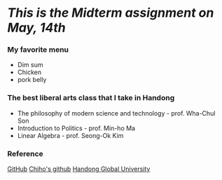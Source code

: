 # *This is the Midterm assignment on May, 14th*

### My favorite menu
  * Dim sum
  * Chicken
  * pork belly
  
### The best liberal arts class that I take in Handong
  * The philosophy of modern science and technology - prof. Wha-Chul Son
  * Introduction to Politics - prof. Min-ho Ma
  * Linear Algebra - prof. Seong-Ok Kim
  
### Reference 
[GitHub](http://github.com)
[Chiho's github](http://github.com/hohoU9)
[Handong Global University](http://handong.edu)
